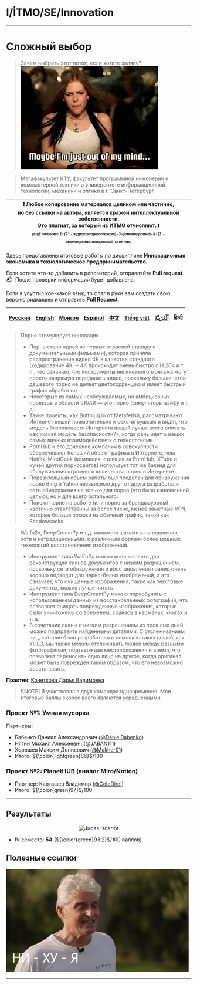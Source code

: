 # I/İTMO/SE/Innovation

---
# Сложный выбор
> Зачем выбрать этот поток, если хотите халяву?
> ![Avril](/img/gifs/avril-lavigne.gif)

> Мегафакультет КТУ, факультет программной инженерии и компьютерной техники в университете информационной технологии, механики и оптики в г. Санкт-Петербург

| :exclamation: <b>Любое копирование материалов целиком или частично,<br>но без ссылки на автора, является кражей интеллектуальной собственности.<br>Это плагиат, за который из ИТМО отчисляют.</b> :exclamation:<br><sub><sup><i>(ещё получите 1-(2’’-гидроксилциклогексил)-3-[аминопропил]-4-[3’-аминопропил]пиперазин)-ы от нас)</sup></sub></b> |
|---------------------------------------------------------------------------------------------------------------------------------------------------------------------------------------------------------------------------------------------------------------------------------------------------------------------------------------------------|
Здесь представлены итоговые работы по дисциплине **Инновационная экономика и технологическое предпринимательство**.

Если хотите что-то добавить в репозиторий, отправляйте **Pull request** :mailbox_with_mail:. После проверки информация будет добавлена.

Если я упустил кое-какой язык, то флаг в руки вам создать свою версию ридмишек и отправить **Pull Request**.

| [<strong>Русский</strong>](https://github.com/XVIIStarPlatinum/itmo/blob/master/Software%20Engineering/README.md) | [<strong>English</strong>](https://github.com/XVIIStarPlatinum/itmo/blob/master/Software%20Engineering/.docs/README_EN.md) | [<strong>Монгол</strong>](https://github.com/XVIIStarPlatinum/itmo/blob/master/Software%20Engineering/.docs/README_MN.md) | [<strong>Español</strong>](https://github.com/XVIIStarPlatinum/itmo/blob/master/Software%20Engineering/.docs/README_ES.md) | [<strong>中文</strong>](https://github.com/XVIIStarPlatinum/itmo/blob/master/Software%20Engineering/.docs/README_CN.md) | [<strong>Tiếng việt</strong>](https://github.com/XVIIStarPlatinum/itmo/blob/master/Software%20Engineering/.docs/README_VN.md) | [<strong><p dir="rtl" lang="ar">اَلْعَرَبِيَّةُ</p></strong>](https://github.com/XVIIStarPlatinum/itmo/blob/master/Software%20Engineering/.docs/README_AR.md) | [<strong>हिन्दी</strong>](https://github.com/XVIIStarPlatinum/itmo/blob/master/Software%20Engineering/.docs/README_IN.md) |
|-------------------------------------------------------------------------------------------------------------------|----------------------------------------------------------------------------------------------------------------------------|---------------------------------------------------------------------------------------------------------------------------|----------------------------------------------------------------------------------------------------------------------------|-----------------------------------------------------------------------------------------------------------------------|-------------------------------------------------------------------------------------------------------------------------------|---------------------------------------------------------------------------------------------------------------------------------------------------------------|---------------------------------------------------------------------------------------------------------------------------|
> Порно стимулирует инновации.
> - Порно стало одной из первых отраслей (наряду с документальными фильмами), которая приняла распространение видео 4K в качестве стандарта (кодирование 4K -> 4K происходит очень быстро с H.264 и т. п., что означает, что инструменты нелинейного монтажа могут просто напрямую передавать видео, поскольку большинство дешевого порно не делает цветокоррекцию и имеет быстрый график обработки)
> - Некоторые из самых необсуждаемых, но амбициозных проектов в области VR/AR — это порно (симуляторы вайфу и т. д.
> - Такие проекты, как Buttplug.io от Metafetish, рассматривают Интернет вещей применительно к секс-игрушкам и видят, что модель безопасности Интернета вещей лучше всего описать как «какая модель безопасности?», когда речь идет о наших самых личных взаимодействиях с технологиями.
> - PornHub и его дочерние компании в совокупности обеспечивают больший объем трафика в Интернете, чем Netflix. MindGeek (компания, стоящая за PornHub, XTube и кучей других порносайтов) использует тот же бэкэнд для обслуживания огромного количества порно в Интернете.
> - Поразительный объем работы был проделан для обнаружения порно Bing и Yahoo независимо друг от друга разработали сети обнаружения не только для порно (что было изначальной целью), но и для всего остального.
> - Поиски порно на работе (или порно за брандмауэром) частично ответственны за более тихие, менее заметные VPN, которые больше похожи на обычный трафик, такой как Shadowsocks.

> Waifu2x, DeepCreamPy и т.д. являются шагами в направлении, хотя и нетрадиционными, к различным формам более мощных технологий восстановления изображений.
> - Инструмент типа Waifu2x можно использовать для реконструкции сканов документов с низким разрешением, поскольку сети обнаружения и восстановления границ очень хорошо подходят для черно-белых изображений, а это означает, что очищенные изображения, такие как текстовые документы, можно лучше читать
> - Инструмент типа DeepCreamPy можно переобучить с использованием данных из восстановленных фотографий, что позволяет очищать поврежденные изображения, которые были уничтожены со временем, хранясь в карманах, книгах и т. д.
> - В сочетании сканы с низким разрешением из прошлых дней можно подправить найденными деталями. С отслеживанием лиц, которое было разработано с помощью таких вещей, как YOLO, мы также можем отслеживать людей между разными фотографиями, подтверждая местоположения и время, что позволяет переносить одно лицо на другое, когда оригинал может быть поврежден таким образом, что его невозможно восстановить.

**Практик**: [Кочеткова Дарья Вадимовна](https://my.itmo.ru/persons/184351)

> ![NOTE]
> Я участвовал в двух командах одновременно. Мои итоговые баллы скорее всего являются усредненными.

### Проект №1: Умная мусорка
Партнеры:
- Бабенко Даниил Александрович ([@DanielBabenko](https://github.com/DanielBabenko))
- Нягин Михаил Алексеевич ([@JABAN111](https://github.com/JABAN111))
- Хорошев Максим Денисович ([@Makhor01](https://github.com/Makhor01))
- Итого: ${\color{lightgreen}86}$/100
### Проект №2: PlanetHUB (аналог Miro/Notion)
- Партнер: Карташев Владимир ([@ColdDirol](https://github.com/ColdDirol))
- Итого: ${\color{green}97}$/100
---
## Результаты

<p align="center">
    <img src="https://media1.tenor.com/m/f5cy3-eyKCUAAAAC/its-always-sunny-in-philadelphia-playing-both-sides.gif" alt="Judas Iscariot"/>
</p>

- IV семестр: **5A** (${\color{green}93.2}$/100 баллов)

## Полезные ссылки <a name="links"></a>
![tinkov](/img/gifs/oleg-tinkov.gif)

---